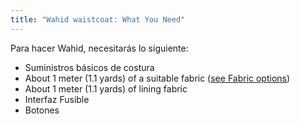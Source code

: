 ```yaml
---
title: "Wahid waistcoat: What You Need"
---
```


Para hacer Wahid, necesitarás lo siguiente:

- Suministros básicos de costura
- About 1 meter (1.1 yards) of a suitable fabric ([see Fabric options](/docs/patterns/wahid/fabric))
- About 1 meter (1.1 yards) of lining fabric
- Interfaz Fusible
- Botones
